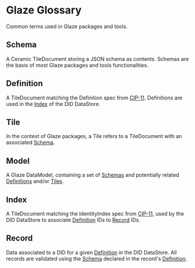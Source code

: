 # Glaze Glossary

Common terms used in Glaze packages and tools.

## Schema

A Ceramic TileDocument storing a JSON schema as contents. Schemas are the basis of most Glaze packages and tools functionalities.

## Definition

A TileDocument matching the Definition spec from [CIP-11](https://github.com/ceramicnetwork/CIP/blob/main/CIPs/CIP-11/CIP-11.md). Definitions are used in the [Index](#index) of the DID DataStore.

## Tile

In the context of Glaze packages, a Tile refers to a TileDocument with an associated [Schema](#schema).

## Model

A Glaze DataModel, containing a set of [Schemas](#schema) and potentially related [Definitions](#definition) and/or [Tiles](#tile).

## Index

A TileDocument matching the IdentityIndex spec from [CIP-11](https://github.com/ceramicnetwork/CIP/blob/main/CIPs/CIP-11/CIP-11.md), used by the DID DataStore to associate [Definition](#definition) IDs to [Record](#record) IDs.

## Record

Data associated to a DID for a given [Definition](#definition) in the DID DataStore. All records are validated using the [Schema](#schemas) declared in the record's [Definition](#definition).
